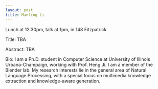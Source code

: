 ```yaml
---
layout: post
title: Manling Li
---
```


Lunch at 12:30pm, talk at 1pm, in 148 Fitzpatrick

Title: TBA

Abstract: TBA

Bio: I am a Ph.D. student in Computer Science at University of Illinois Urbana-Champaign, working with Prof. Heng Ji. I am a member of the Blender lab. My research interests lie in the general area of Natural Language Processing, with a special focus on multimedia knowledge extraction and knowledge-aware generation.
